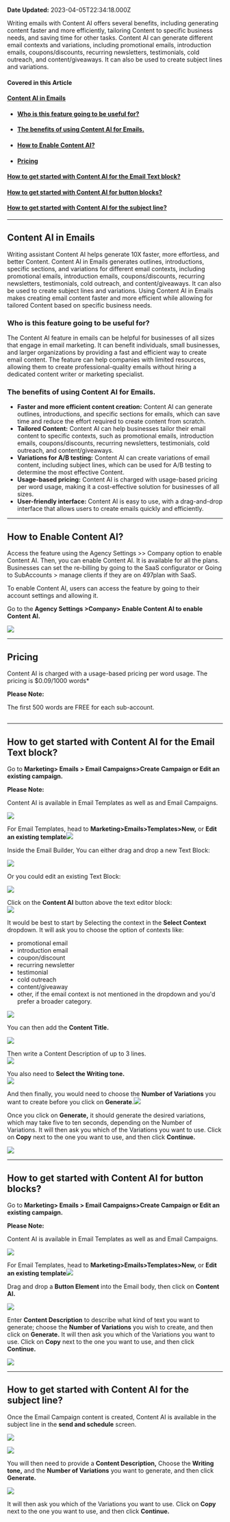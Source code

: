 **Date Updated:** 2023-04-05T22:34:18.000Z

Writing emails with Content AI offers several benefits, including generating content faster and more efficiently, tailoring Content to specific business needs, and saving time for other tasks. Content AI can generate different email contexts and variations, including promotional emails, introduction emails, coupons/discounts, recurring newsletters, testimonials, cold outreach, and content/giveaways. It can also be used to create subject lines and variations. 

  
#### **Covered in this Article**

#### [**Content AI in Emails**](#Content-AI-in-Emails)

* #### [Who is this feature going to be useful for?](#Who-is-this-feature-going-to-be-useful-for?)
* #### [The benefits of using Content AI for Emails.](#The-benefits-of-using-Content-AI-for-Emails.)
* #### [How to Enable Content AI?](#How-to-Enable-Content-AI?)
* #### [Pricing](#Pricing)

#### [**How to get started with Content AI for the Email Text block?**](#How-to-get-started-with-Content-AI-for-the-Email-Text-block?)

#### **[How to get started with Content AI for button blocks?](#How-to-get-started-with-Content-AI-for-button-blocks?)**

#### [**How to get started with Content AI for the subject line?**](#How-to-get-started-with-Content-AI-for-the-subject-line?)
  
  
---

## **Content AI in Emails**

Writing assistant Content AI helps generate 10X faster, more effortless, and better Content. Content AI in Emails generates outlines, introductions, specific sections, and variations for different email contexts, including promotional emails, introduction emails, coupons/discounts, recurring newsletters, testimonials, cold outreach, and content/giveaways. It can also be used to create subject lines and variations. Using Content AI in Emails makes creating email content faster and more efficient while allowing for tailored Content based on specific business needs.

  
### **Who is this feature going to be useful for?**

  
The Content AI feature in emails can be helpful for businesses of all sizes that engage in email marketing. It can benefit individuals, small businesses, and larger organizations by providing a fast and efficient way to create email content. The feature can help companies with limited resources, allowing them to create professional-quality emails without hiring a dedicated content writer or marketing specialist. 

###   

### **The benefits of using Content AI for Emails.**

  
* **Faster and more efficient content creation:** Content AI can generate outlines, introductions, and specific sections for emails, which can save time and reduce the effort required to create content from scratch.
* **Tailored Content:** Content AI can help businesses tailor their email content to specific contexts, such as promotional emails, introduction emails, coupons/discounts, recurring newsletters, testimonials, cold outreach, and content/giveaways.
* **Variations for A/B testing:** Content AI can create variations of email content, including subject lines, which can be used for A/B testing to determine the most effective Content.
* **Usage-based pricing:** Content AI is charged with usage-based pricing per word usage, making it a cost-effective solution for businesses of all sizes.
* **User-friendly interface:** Content AI is easy to use, with a drag-and-drop interface that allows users to create emails quickly and efficiently.

  
---

## **How to Enable Content AI?**

Access the feature using the Agency Settings >> Company option to enable Content AI. Then, you can enable Content AI. It is available for all the plans. Businesses can set the re-billing by going to the SaaS configurator or Going to SubAccounts > manage clients if they are on 497plan with SaaS.

  
To enable Content AI, users can access the feature by going to their account settings and allowing it. 
  
  
Go to the **Agency Settings >Company> Enable Content AI to enable Content AI.** 

![](https://s3.amazonaws.com/cdn.freshdesk.com/data/helpdesk/attachments/production/48286003716/original/LX0hp0KDagJogdqACyaUU0mUiov_nSGxOA.png?1678285539)
  
  
---

## **Pricing**

Content AI is charged with a usage-based pricing per word usage. The pricing is $0.09/1000 words\*

  
**Please Note:**

The first 500 words are FREE for each sub-account.

  
##   

---

## **How to get started with Content AI for the Email Text block?**

  
Go to **Marketing> Emails > Email Campaigns>Create Campaign or Edit an existing campaign.**

  
**Please Note:** 

Content AI is available in Email Templates as well as and Email Campaigns.

  
![](https://s3.amazonaws.com/cdn.freshdesk.com/data/helpdesk/attachments/production/48290838680/original/O5b-mPTTbC1Ub686FwOFB7deBpDRSD0kGw.png?1680543297)
  
  
For Email Templates, head to **Marketing>Emails>Templates>New,** or **Edit an existing template**![](https://s3.amazonaws.com/cdn.freshdesk.com/data/helpdesk/attachments/production/48290838543/original/EnO2k3q6-SenoxZwlzLozOinpKVMFcMZkA.png?1680543239)

  
Inside the Email Builder, You can either drag and drop a new Text Block:

  
![](https://s3.amazonaws.com/cdn.freshdesk.com/data/helpdesk/attachments/production/48290841614/original/UBijCv0lSzQwfWDy6_MZvZ0yHyXoU6NL9A.gif?1680544435)
  
  
Or you could edit an existing Text Block:

![](https://s3.amazonaws.com/cdn.freshdesk.com/data/helpdesk/attachments/production/48290844460/original/pTzYSh8Yp8JF4gD0afcwoJQMlzMIkVUkhQ.gif?1680545705)
  
  
Click on the **Content AI** button above the text editor block:  
![](https://s3.amazonaws.com/cdn.freshdesk.com/data/helpdesk/attachments/production/48290847993/original/NB2UnRIXOs8DSKMNFrLN0z07i_kgM6Uvpg.png?1680547176)
  
  
It would be best to start by Selecting the context in the **Select Context** dropdown. It will ask you to choose the option of contexts like: 

* promotional email
* introduction email
* coupon/discount
* recurring newsletter
* testimonial
* cold outreach
* content/giveaway
* other, if the email context is not mentioned in the dropdown and you'd prefer a broader category.

![](https://s3.amazonaws.com/cdn.freshdesk.com/data/helpdesk/attachments/production/48290848183/original/auQaJxMo0S4yLtTmen31EzJQ-7OuKkqiVw.png?1680547257)
  
  
You can then add the **Content Title.**

![](https://s3.amazonaws.com/cdn.freshdesk.com/data/helpdesk/attachments/production/48290849161/original/_YK8wO4fPZtVF1tzZaVubpRdTQnWvTuZkA.png?1680547742)
  
  
Then write a Content Description of up to 3 lines.  
![](https://s3.amazonaws.com/cdn.freshdesk.com/data/helpdesk/attachments/production/48290849629/original/X3_T9KmixYjfnBwmoJwMroVQDbbva-PjMw.png?1680547988)  
  
You also need to **Select the Writing tone.**  
![](https://s3.amazonaws.com/cdn.freshdesk.com/data/helpdesk/attachments/production/48290849591/original/S3j6wngQaIbtPE_N7XkVVJlk89dNSu7IBA.png?1680547967)

  
And then finally, you would need to choose the **Number of Variations** you want to create before you click on **Generate**.![](https://s3.amazonaws.com/cdn.freshdesk.com/data/helpdesk/attachments/production/48290957326/original/H6LhpeTNrmNFK5MhLCzFcKFLIJIb-rk8mA.png?1680601496)

  
Once you click on **Generate,** it should generate the desired variations, which may take five to ten seconds, depending on the Number of Variations. It will then ask you which of the Variations you want to use. Click on **Copy** next to the one you want to use, and then click **Continue.**

![](https://s3.amazonaws.com/cdn.freshdesk.com/data/helpdesk/attachments/production/48290965318/original/Z5skfPUmmdtKs2c5LnA3oXBfv-6etMRVMw.gif?1680603407)
  
  
---

## **How to get started with Content AI for button blocks?**

  
Go to **Marketing> Emails > Email Campaigns>Create Campaign or Edit an existing campaign.**

  
**Please Note:** 

Content AI is available in Email Templates as well as and Email Campaigns.

  
![](https://s3.amazonaws.com/cdn.freshdesk.com/data/helpdesk/attachments/production/48290838680/original/O5b-mPTTbC1Ub686FwOFB7deBpDRSD0kGw.png?1680543297)
  
  
For Email Templates, head to **Marketing>Emails>Templates>New,** or **Edit an existing template**![](https://s3.amazonaws.com/cdn.freshdesk.com/data/helpdesk/attachments/production/48290838543/original/EnO2k3q6-SenoxZwlzLozOinpKVMFcMZkA.png?1680543239)
  
  
Drag and drop a **Button Element** into the Email body, then click on **Content AI.**

**![](https://s3.amazonaws.com/cdn.freshdesk.com/data/helpdesk/attachments/production/48290967414/original/WA4laIG5ZtE8oYArPV_cX_40tEjnnSrj2g.gif?1680604001)**
  
  
Enter **Content Description** to describe what kind of text you want to generate; choose the **Number of Variations** you wish to create, and then click on **Generate.**  It will then ask you which of the Variations you want to use. Click on **Copy** next to the one you want to use, and then click **Continue.**

**![](https://s3.amazonaws.com/cdn.freshdesk.com/data/helpdesk/attachments/production/48290977666/original/wcXZ7m4OjYYteQypW8W0QymyMBLeOokP9g.gif?1680606641)**  
  
  
---

## **How to get started with Content AI for the subject line?**

  
Once the Email Campaign content is created, Content AI is available in the subject line in the **send and schedule** screen.

![](https://s3.amazonaws.com/cdn.freshdesk.com/data/helpdesk/attachments/production/48290986006/original/V1UABXMPbo7vuq1W2OajCCh4M0d9RlCzJA.png?1680608772)

![](https://s3.amazonaws.com/cdn.freshdesk.com/data/helpdesk/attachments/production/48290986036/original/SxQnEKs48vKix4gTv4tsi-jCXZ89WihXDw.png?1680608792)

You will then need to provide a **Content Description,** Choose the **Writing tone,** and the **Number of Variations** you want to generate, and then click **Generate.**  
  
![](https://s3.amazonaws.com/cdn.freshdesk.com/data/helpdesk/attachments/production/48290985861/original/lsnuNLP8cZoFS7jeIJoZzBCBCtTn7OEQOg.gif?1680608731)
  
  
It will then ask you which of the Variations you want to use. Click on **Copy** next to the one you want to use, and then click **Continue.**